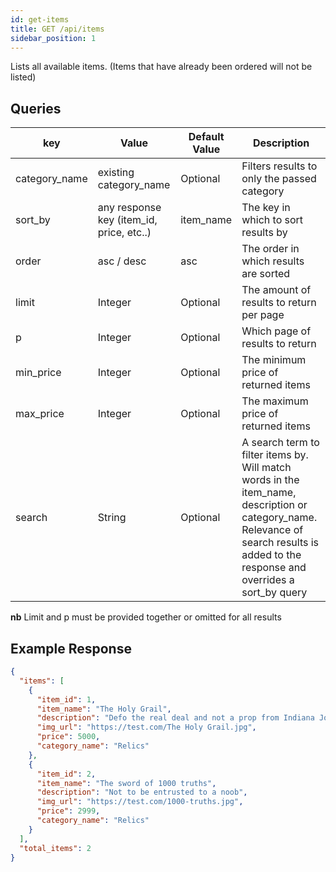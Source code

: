```yaml
---
id: get-items
title: GET /api/items
sidebar_position: 1
---
```


Lists all available items. (Items that have already been ordered will not be listed)

## Queries

| key           | Value                                    | Default Value | Description                                                                                                                                                                           |
| ------------- | ---------------------------------------- | ------------- | ------------------------------------------------------------------------------------------------------------------------------------------------------------------------------------- |
| category_name | existing category_name                   | Optional      | Filters results to only the passed category                                                                                                                                           |
| sort_by       | any response key (item_id, price, etc..) | item_name     | The key in which to sort results by                                                                                                                                                   |
| order         | asc / desc                               | asc           | The order in which results are sorted                                                                                                                                                 |
| limit         | Integer                                  | Optional      | The amount of results to return per page                                                                                                                                              |
| p             | Integer                                  | Optional      | Which page of results to return                                                                                                                                                       |
| min_price     | Integer                                  | Optional      | The minimum price of returned items                                                                                                                                                   |
| max_price     | Integer                                  | Optional      | The maximum price of returned items                                                                                                                                                   |
| search        | String                                   | Optional      | A search term to filter items by. Will match words in the item_name, description or category_name. Relevance of search results is added to the response and overrides a sort_by query |

**nb** Limit and p must be provided together or omitted for all results

## Example Response

```json
{
  "items": [
    {
      "item_id": 1,
      "item_name": "The Holy Grail",
      "description": "Defo the real deal and not a prop from Indiana Jones",
      "img_url": "https://test.com/The Holy Grail.jpg",
      "price": 5000,
      "category_name": "Relics"
    },
    {
      "item_id": 2,
      "item_name": "The sword of 1000 truths",
      "description": "Not to be entrusted to a noob",
      "img_url": "https://test.com/1000-truths.jpg",
      "price": 2999,
      "category_name": "Relics"
    }
  ],
  "total_items": 2
}
```
